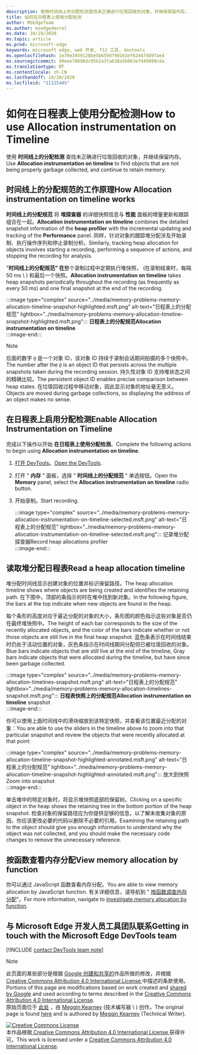 ```yaml
---
description: 使用时间线上的分配检测查找未正确进行垃圾回收的对象，并继续保留内存。
title: 如何在日程表上使用分配检测
author: MSEdgeTeam
ms.author: msedgedevrel
ms.date: 10/19/2020
ms.topic: article
ms.prod: microsoft-edge
keywords: microsoft edge, web 开发, f12 工具, devtools
ms.openlocfilehash: 1e76e3459128be5b659d790163ef62447dd97ae4
ms.sourcegitcommit: 99eee78698dc95b2a3fa638a5b063ef449899cda
ms.translationtype: MT
ms.contentlocale: zh-CN
ms.lasthandoff: 10/20/2020
ms.locfileid: "11125445"
---
```

<!-- Copyright Meggin Kearney 

   Licensed under the Apache License, Version 2.0 (the "License");
   you may not use this file except in compliance with the License.
   You may obtain a copy of the License at

       https://www.apache.org/licenses/LICENSE-2.0

   Unless required by applicable law or agreed to in writing, software
   distributed under the License is distributed on an "AS IS" BASIS,
   WITHOUT WARRANTIES OR CONDITIONS OF ANY KIND, either express or implied.
   See the License for the specific language governing permissions and
   limitations under the License. -->

# <span data-ttu-id="41ff3-104">如何在日程表上使用分配检测</span><span class="sxs-lookup"><span data-stu-id="41ff3-104">How to use Allocation instrumentation on Timeline</span></span>  

<span data-ttu-id="41ff3-105">使用 **时间线上的分配检测** 查找未正确进行垃圾回收的对象，并继续保留内存。</span><span class="sxs-lookup"><span data-stu-id="41ff3-105">Use **Allocation instrumentation on timeline** to find objects that are not being properly garbage collected, and continue to retain memory.</span></span>  

## <span data-ttu-id="41ff3-106">时间线上的分配规范的工作原理</span><span class="sxs-lookup"><span data-stu-id="41ff3-106">How Allocation instrumentation on timeline works</span></span>  

<span data-ttu-id="41ff3-107">**时间线上的分配规范** 将 **堆探查器** 的详细快照信息与 **性能** 面板的增量更新和跟踪组合在一起。</span><span class="sxs-lookup"><span data-stu-id="41ff3-107">**Allocation instrumentation on timeline** combines the detailed snapshot information of the **heap profiler** with the incremental updating and tracking of the **Performance** panel.</span></span>  <span data-ttu-id="41ff3-108">同样，针对对象的跟踪堆分配涉及开始录制、执行操作序列和停止录制分析。</span><span class="sxs-lookup"><span data-stu-id="41ff3-108">Similarly, tracking heap allocation for objects involves starting a recording, performing a sequence of actions, and stopping the recording for analysis.</span></span>  

<!--todo: add profile memory problems (heap profiler) section when available  -->  
<!--todo: add profile evaluate performance (Performance panel) section when available  -->  

<span data-ttu-id="41ff3-109">"**时间线上的分配规范" 在**整个录制过程中定期执行堆快照， (在录制结束时，每隔 50 ms \ ) 和最后一个快照。</span><span class="sxs-lookup"><span data-stu-id="41ff3-109">**Allocation instrumentation on timeline** takes heap snapshots periodically throughout the recording \(as frequently as every 50 ms\) and one final snapshot at the end of the recording.</span></span>  

:::image type="complex" source="../media/memory-problems-memory-allocation-timeline-snapshot-highlighted.msft.png" alt-text="日程表上的分配规范" lightbox="../media/memory-problems-memory-allocation-timeline-snapshot-highlighted.msft.png":::
   **<span data-ttu-id="41ff3-111">日程表上的分配规范</span><span class="sxs-lookup"><span data-stu-id="41ff3-111">Allocation instrumentation on timeline</span></span>**  
:::image-end:::  

> [!NOTE]
> <span data-ttu-id="41ff3-112">后面的数字 `@` 是一个对象 ID，该对象 ID 持续于录制会话期间拍摄的多个快照中。</span><span class="sxs-lookup"><span data-stu-id="41ff3-112">The number after the `@` is an object ID that persists across the multiple snapshots taken during the recording session.</span></span>  <span data-ttu-id="41ff3-113">持久性对象 ID 支持堆状态之间的精确比较。</span><span class="sxs-lookup"><span data-stu-id="41ff3-113">The persistent object ID enables precise comparison between heap states.</span></span>  <span data-ttu-id="41ff3-114">在垃圾回收过程中移动对象，因此显示对象的地址毫无意义。</span><span class="sxs-lookup"><span data-stu-id="41ff3-114">Objects are moved during garbage collections, so displaying the address of an object makes no sense.</span></span>  

## <span data-ttu-id="41ff3-115">在日程表上启用分配检测</span><span class="sxs-lookup"><span data-stu-id="41ff3-115">Enable Allocation Instrumentation on Timeline</span></span>  

<span data-ttu-id="41ff3-116">完成以下操作以开始 **在日程表上使用分配检测**。</span><span class="sxs-lookup"><span data-stu-id="41ff3-116">Complete the following actions to begin using **Allocation instrumentation on timeline**.</span></span>  

1.  <span data-ttu-id="41ff3-117">[打开 DevTools][DevtoolsOpenIndex]。</span><span class="sxs-lookup"><span data-stu-id="41ff3-117">[Open the DevTools][DevtoolsOpenIndex].</span></span>  
1.  <span data-ttu-id="41ff3-118">打开 " **内存** " 面板，选择 " **时间线上的分配规范** " 单选按钮。</span><span class="sxs-lookup"><span data-stu-id="41ff3-118">Open the **Memory** panel, select the **Allocation instrumentation on timeline** radio button.</span></span>  
1.  <span data-ttu-id="41ff3-119">开始录制。</span><span class="sxs-lookup"><span data-stu-id="41ff3-119">Start recording.</span></span>  
    
    :::image type="complex" source="../media/memory-problems-memory-allocation-instrumentation-on-timeline-selected.msft.png" alt-text="日程表上的分配规范" lightbox="../media/memory-problems-memory-allocation-instrumentation-on-timeline-selected.msft.png":::
       <span data-ttu-id="41ff3-121">记录堆分配探查器</span><span class="sxs-lookup"><span data-stu-id="41ff3-121">Record heap allocations profiler</span></span>  
    :::image-end:::  
    
## <span data-ttu-id="41ff3-122">读取堆分配日程表</span><span class="sxs-lookup"><span data-stu-id="41ff3-122">Read a heap allocation timeline</span></span>  

<span data-ttu-id="41ff3-123">堆分配时间线显示创建对象的位置并标识保留路径。</span><span class="sxs-lookup"><span data-stu-id="41ff3-123">The heap allocation timeline shows where objects are being created and identifies the retaining path.</span></span>  <span data-ttu-id="41ff3-124">在下图中，顶部的条指示何时在堆中找到新对象。</span><span class="sxs-lookup"><span data-stu-id="41ff3-124">In the following figure, the bars at the top indicate when new objects are found in the heap.</span></span>  

<span data-ttu-id="41ff3-125">每个条形的高度对应于最近分配的对象的大小，条形图的颜色指示这些对象是否仍在最终堆快照中。</span><span class="sxs-lookup"><span data-stu-id="41ff3-125">The height of each bar corresponds to the size of the recently allocated objects, and the color of the bars indicate whether or not those objects are still live in the final heap snapshot.</span></span>  <span data-ttu-id="41ff3-126">蓝色条表示在时间线结束时仍处于活动位置的对象，灰色条指示在时间线期间分配但已被垃圾回收的对象。</span><span class="sxs-lookup"><span data-stu-id="41ff3-126">Blue bars indicate objects that are still live at the end of the timeline, Gray bars indicate objects that were allocated during the timeline, but have since been garbage collected.</span></span>  

:::image type="complex" source="../media/memory-problems-memory-allocation-timelines-snapshot.msft.png" alt-text="日程表上的分配规范" lightbox="../media/memory-problems-memory-allocation-timelines-snapshot.msft.png":::
   <span data-ttu-id="41ff3-128">**日程表快照上的分配规范**</span><span class="sxs-lookup"><span data-stu-id="41ff3-128">**Allocation instrumentation on timeline** snapshot</span></span>  
:::image-end:::  

<!--In the following figure, an action was performed 3 times.  The sample program caches five objects, so the last five blue bars are expected.  But the left-most blue bar indicates a potential problem.  -->  
<!--todo: redo figure 4 with multiple click actions  -->  

<span data-ttu-id="41ff3-129">你可以使用上面时间线中的滑块缩放到该特定快照，并查看该位置最近分配的对象：</span><span class="sxs-lookup"><span data-stu-id="41ff3-129">You are able to use the sliders in the timeline above to zoom into that particular snapshot and review the objects that were recently allocated at that point:</span></span>  

:::image type="complex" source="../media/memory-problems-memory-allocation-timeline-snapshot-highlighted-annotated.msft.png" alt-text="日程表上的分配规范" lightbox="../media/memory-problems-memory-allocation-timeline-snapshot-highlighted-annotated.msft.png":::
   <span data-ttu-id="41ff3-131">放大到快照</span><span class="sxs-lookup"><span data-stu-id="41ff3-131">Zoom into snapshot</span></span>  
:::image-end:::  

<span data-ttu-id="41ff3-132">单击堆中的特定对象时，将显示堆快照底部的保留树。</span><span class="sxs-lookup"><span data-stu-id="41ff3-132">Clicking on a specific object in the heap shows the retaining tree in the bottom portion of the heap snapshot.</span></span>  <span data-ttu-id="41ff3-133">检查对象的保留路径应为你提供足够的信息，以了解未收集对象的原因，你应该更改必要的代码以删除不必要的引用。</span><span class="sxs-lookup"><span data-stu-id="41ff3-133">Examining the retaining path to the object should give you enough information to understand why the object was not collected, and you should make the necessary code changes to remove the unnecessary reference.</span></span>  

## <span data-ttu-id="41ff3-134">按函数查看内存分配</span><span class="sxs-lookup"><span data-stu-id="41ff3-134">View memory allocation by function</span></span>  

<span data-ttu-id="41ff3-135">你可以通过 JavaScript 函数查看内存分配。</span><span class="sxs-lookup"><span data-stu-id="41ff3-135">You are able to view memory allocation by JavaScript function.</span></span>  <span data-ttu-id="41ff3-136">有关详细信息，请导航到 " [按函数调查内存分配][DevtoolsMemoryProblemsIndexInvestigateMemoryAllocationFunction]"。</span><span class="sxs-lookup"><span data-stu-id="41ff3-136">For more information, navigate to [Investigate memory allocation by function][DevtoolsMemoryProblemsIndexInvestigateMemoryAllocationFunction].</span></span>  

## <span data-ttu-id="41ff3-137">与 Microsoft Edge 开发人员工具团队联系</span><span class="sxs-lookup"><span data-stu-id="41ff3-137">Getting in touch with the Microsoft Edge DevTools team</span></span>  

[!INCLUDE [contact DevTools team note](../includes/contact-devtools-team-note.md)]  

<!-- links -->  

[DevToolsOpenIndex]: ../open.md "打开 Microsoft Edge (Chromium) DevTools |Microsoft 文档"
[DevtoolsMemoryProblemsIndexInvestigateMemoryAllocationFunction]: ./index.md#investigate-memory-allocation-by-function "调查按函数进行的内存分配-修复内存问题 |Microsoft 文档"  

<!--[HeapProfiler]: ./heap-snapshots.md "How to Record Heap Snapshots"  -->  
<!--[PerformancePanel]: ../profile/evaluate-performance/timeline-tool ""  -->  

[MicrosoftEdgeChannel]: https://www.microsoftedgeinsider.com/download "下载 Microsoft Edge 频道"  

> [!NOTE]
> <span data-ttu-id="41ff3-141">此页面的某些部分是根据 [Google 创建和共享的][GoogleSitePolicies]作品所做的修改，并根据[ Creative Commons Attribution 4.0 International License ][CCA4IL]中描述的条款使用。</span><span class="sxs-lookup"><span data-stu-id="41ff3-141">Portions of this page are modifications based on work created and [shared by Google][GoogleSitePolicies] and used according to terms described in the [Creative Commons Attribution 4.0 International License][CCA4IL].</span></span>  
> <span data-ttu-id="41ff3-142">原始页面位于 [此处](https://developers.google.com/web/tools/chrome-devtools/memory-problems/allocation-profiler) ，由 [Meggin Kearney][MegginKearney] (技术编写器 \ ) 创作。</span><span class="sxs-lookup"><span data-stu-id="41ff3-142">The original page is found [here](https://developers.google.com/web/tools/chrome-devtools/memory-problems/allocation-profiler) and is authored by [Meggin Kearney][MegginKearney] \(Technical Writer\).</span></span>  

[![Creative Commons License][CCby4Image]][CCA4IL]  
<span data-ttu-id="41ff3-144">本作品根据[ Creative Commons Attribution 4.0 International License ][CCA4IL]获得许可。</span><span class="sxs-lookup"><span data-stu-id="41ff3-144">This work is licensed under a [Creative Commons Attribution 4.0 International License][CCA4IL].</span></span>  

[CCA4IL]: https://creativecommons.org/licenses/by/4.0  
[CCby4Image]: https://i.creativecommons.org/l/by/4.0/88x31.png  
[GoogleSitePolicies]: https://developers.google.com/terms/site-policies  
[KayceBasques]: https://developers.google.com/web/resources/contributors/kaycebasques  
[MegginKearney]: https://developers.google.com/web/resources/contributors/megginkearney  
